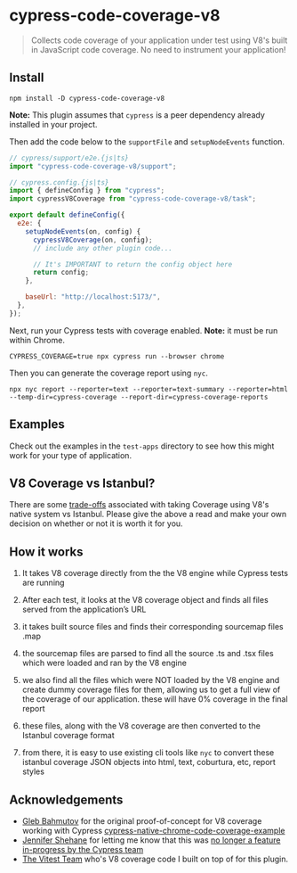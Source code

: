 # cypress-code-coverage-v8

> Collects code coverage of your application under test using V8's built in
> JavaScript code coverage. No need to instrument your application!

## Install

```shell
npm install -D cypress-code-coverage-v8
```

**Note:** This plugin assumes that `cypress` is a peer dependency already installed in your project.

Then add the code below to the `supportFile` and `setupNodeEvents` function.

```js
// cypress/support/e2e.{js|ts}
import "cypress-code-coverage-v8/support";
```

```js
// cypress.config.{js|ts}
import { defineConfig } from "cypress";
import cypressV8Coverage from "cypress-code-coverage-v8/task";

export default defineConfig({
  e2e: {
    setupNodeEvents(on, config) {
      cypressV8Coverage(on, config);
      // include any other plugin code...

      // It's IMPORTANT to return the config object here
      return config;
    },

    baseUrl: "http://localhost:5173/",
  },
});
```

Next, run your Cypress tests with coverage enabled.
**Note:** it must be run within Chrome.

```shell
CYPRESS_COVERAGE=true npx cypress run --browser chrome
```

Then you can generate the coverage report using `nyc`.

```shell
npx nyc report --reporter=text --reporter=text-summary --reporter=html --temp-dir=cypress-coverage --report-dir=cypress-coverage-reports
```

## Examples

Check out the examples in the `test-apps` directory to see how this might work for your type of application.

## V8 Coverage vs Istanbul?

There are some [trade-offs](https://github.com/jestjs/jest/issues/11188) associated with taking Coverage using V8's native system vs Istanbul. Please give the above a read and make your own decision on whether or not it is worth it for you.

## How it works

1. It takes V8 coverage directly from the the V8 engine while Cypress tests are running

2. After each test, it looks at the V8 coverage object and finds all files served from the application’s URL

3. it takes built source files and finds their corresponding sourcemap files .map

4. the sourcemap files are parsed to find all the source .ts and .tsx files which were loaded and ran by the V8 engine

5. we also find all the files which were NOT loaded by the V8 engine and create dummy coverage files for them, allowing us to get a full view of the coverage of our application. these will have 0% coverage in the final report

6. these files, along with the V8 coverage are then converted to the Istanbul coverage format

7. from there, it is easy to use existing cli tools like `nyc` to convert these istanbul coverage JSON objects into html, text, coburtura, etc, report styles

## Acknowledgements

- [Gleb Bahmutov](https://github.com/glebbahmutov) for the original proof-of-concept for V8 coverage working with Cypress [cypress-native-chrome-code-coverage-example](https://github.com/bahmutov/cypress-native-chrome-code-coverage-example)
- [Jennifer Shehane](https://github.com/jennifer-shehane) for letting me know that this was [no longer a feature in-progress by the Cypress team](https://github.com/cypress-io/cypress-documentation/commit/280dccb42005d990f159e39330d5d9941a2ff249)
- [The Vitest Team](https://github.com/vitest-dev/vitest/tree/main) who's V8 coverage code I built on top of for this plugin.

